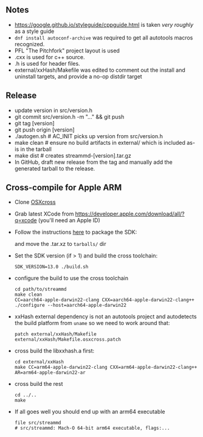 ## Notes

* https://google.github.io/styleguide/cppguide.html is taken _very roughly_ as
  a style guide
* `dnf install autoconf-archive` was required to get all autotools macros recognized.
* PFL "The Pitchfork" project layout is used
* .cxx is used for c++ source.
* .h is used for header files.
* external/xxHash/Makefile was edited to comment out the install and uninstall
  targets, and provide a no-op distdir target

## Release

* update version in src/version.h
* git commit src/version.h -m "..." && git push
* git tag [version]
* git push origin [version]
* ./autogen.sh  # AC_INIT picks up version from src/version.h
* make clean    # ensure no build artifacts in external/ which is included as-is in the tarball
* make dist     # creates streammd-[version].tar.gz
* In GitHub, draft new release from the tag and manually add the generated tarball
  to the release.

## Cross-compile for Apple ARM

* Clone [OSXcross](https://github.com/tpoechtrager/osxcross)
* Grab latest XCode from https://developer.apple.com/download/all/?q=xcode
  (you'll need an Apple ID)
* Follow the instructions [here](
  https://github.com/tpoechtrager/osxcross#packing-the-sdk-on-linux---method-1-xcode--80
) to package the SDK:
  
  and move the .tar.xz to `tarballs/` dir
* Set the SDK version (if > 1) and build the cross toolchain:
  ```
  SDK_VERSION=13.0 ./build.sh
  ```

* configure the build to use the cross toolchain
  ```
  cd path/to/streammd
  make clean
  CC=aarch64-apple-darwin22-clang CXX=aarch64-apple-darwin22-clang++ ./configure --host=aarch64-apple-darwin22
  ```

* xxHash external dependency is not an autotools project and autodetects the
  build platform from `uname` so we need to work around that:
  ```
  patch external/xxHash/Makefile external/xxHash/Makefile.osxcross.patch
  ```
* cross build the libxxhash.a first:
  ```
  cd external/xxHash
  make CC=arm64-apple-darwin22-clang CXX=arm64-apple-darwin22-clang++ AR=arm64-apple-darwin22-ar
  ```
* cross build the rest
  ```
  cd ../..
  make
  ```
* If all goes well you should end up with an arm64 executable
  ```
  file src/streammd
  # src/streammd: Mach-O 64-bit arm64 executable, flags:...
  ```
